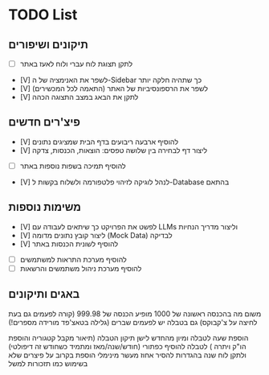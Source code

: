 # TODO List

## תיקונים ושיפורים

- [ ] לתקן תצוגת לוח עברי ולוח לאעז באתר
- [V] לשפר את האנימציה של ה-Sidebar כך שתהיה חלקה יותר
- [V] לשפר את הרספונסיביות של האתר (התאמה לכל המכשירים)
- [V] לתקן את הבאג במצב התצוגה הכהה

## פיצ'רים חדשים

- [V] להוסיף ארבעה ריבועים בדף הבית שמציגים נתונים
- [V] ליצור דף לבחירה בין שלושה טפסים: הוצאות, הכנסות, צדקה
- [ ] להוסיף תמיכה בשפות נוספות באתר
- [V] לנהל לוגיקה לזיהוי פלטפורמה ולשלוח בקשות ל-Database בהתאם

## משימות נוספות

- [V] לפשט את הפרויקט כך שיתאים לעבודה עם LLMs וליצור מדריך הנחיות
- [V] ליצור קובץ נתונים מדומה (Mock Data) לבדיקה
- [V] להוסיף לשונית הכנסות באתר
- [ ] להוסיף מערכת התראות למשתמשים
- [ ] להוסיף מערכת ניהול משתמשים והרשאות

## באגים ותיקונים

משום מה בהכנסה ראשונה של 1000 מופיע הכנסה של 999.98 (קורה לפעמים גם בעת לחיצה על צ'קבוקס) גם בטבלה יש לפעמים שברים (גלילה בטאצ'פד מורידה מספרים!)

הוספת שעה לטבלה ומיון מהחדש לישן
תיקון הטבלה (תיאור מקבל קטגוריה והוספת הו"ק ויתרה )
לטבלה להוסיף כפתורי (חודש/שנה/מאז ומתמיד כשחודש זה דיפולטי) ולתקן לוח שנה
בהגדרות להסיר אחוז מעשר מינימלי
הוספת בקרוב על פיצרים שלא בשימוש כמו תזכורות למשל
